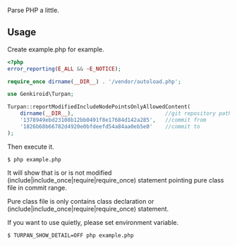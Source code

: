 Parse PHP a little.

## Usage

Create example.php for example.

```php
<?php
error_reporting(E_ALL && ~E_NOTICE);

require_once dirname(__DIR__) . '/vendor/autoload.php';

use Genkiroid\Turpan;

Turpan::reportModifiedIncludeNodePointsOnlyAllowedContent(
    dirname(__DIR__),                             //git repository path
    '1378949ebd23108b12bb0491f8e17684d142a285',   //commit from
    '1826b68b66782d4920e0bfdeefd54a84aa0eb5e0'    //commit to
);
```

Then execute it.

```shell
$ php example.php
```

It will show that is or is not modified (include|include_once|require|require_once) statement pointing pure class file in commit range.

Pure class file is only contains class declaration or (include|include_once|require|require_once) statement.

If you want to use quietly, please set environment variable.

```shell
$ TURPAN_SHOW_DETAIL=OFF php example.php
```

